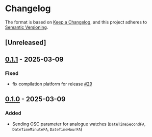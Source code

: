 # Changelog

The format is based on [Keep a Changelog](https://keepachangelog.com/en/1.1.0/),
and this project adheres to [Semantic Versioning](https://semver.org/spec/v2.0.0.html).

## [Unreleased]

## [0.1.1](https://github.com/Quesys-tech/vrcwatch.rs/releases/tag/v0.1.1) - 2025-03-09

### Fixed
- fix compilation platform for release [#29](https://github.com/Quesys-tech/vrcwatch.rs/pull/29)

## [0.1.0](https://github.com/Quesys-tech/vrcwatch.rs/releases/tag/v0.1.0) - 2025-03-09

### Added

- Sending OSC parameter for analogue watches (`DateTimeSecondFA`, `DateTimeMinuteFA`, `DateTimeHourFA`)